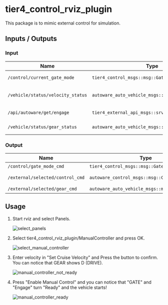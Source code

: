 # tier4_control_rviz_plugin

This package is to mimic external control for simulation.

## Inputs / Outputs

### Input

| Name                              | Type                                              | Description             |
| --------------------------------- | ------------------------------------------------- | ----------------------- |
| `/control/current_gate_mode`      | `tier4_control_msgs::msg::GateMode`               | Current GATE mode       |
| `/vehicle/status/velocity_status` | `autoware_auto_vehicle_msgs::msg::VelocityReport` | Current velocity status |
| `/api/autoware/get/engage`        | `tier4_external_api_msgs::srv::Engage`            | Getting Engage          |
| `/vehicle/status/gear_status`     | `autoware_auto_vehicle_msgs::msg::GearReport`     | The state of GEAR       |

### Output

| Name                             | Type                                                       | Description             |
| -------------------------------- | ---------------------------------------------------------- | ----------------------- |
| `/control/gate_mode_cmd`         | `tier4_control_msgs::msg::GateMode`                        | GATE mode               |
| `/external/selected/control_cmd` | `autoware_control_msgs::msg::Control`                      | Control command         |
| `/external/selected/gear_cmd`    | `autoware_auto_vehicle_msgs::msg::GearCommand`             | GEAR                    |

## Usage

1. Start rviz and select Panels.

   ![select_panels](./images/select_panels.png)

2. Select tier4_control_rviz_plugin/ManualController and press OK.

   ![select_manual_controller](./images/select_manual_controller.png)

3. Enter velocity in "Set Cruise Velocity" and Press the button to confirm. You can notice that GEAR shows D (DRIVE).

   ![manual_controller_not_ready](./images/manual_controller_not_ready.png)

4. Press "Enable Manual Control" and you can notice that "GATE" and "Engage" turn "Ready" and the vehicle starts!

   ![manual_controller_ready](./images/manual_controller_ready.png)
